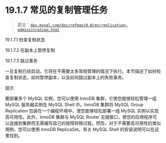 # 19.1.7 常见的复制管理任务

> 原文：[`dev.mysql.com/doc/refman/8.0/en/replication-administration.html`](https://dev.mysql.com/doc/refman/8.0/en/replication-administration.html)

19.1.7.1 检查复制状态

19.1.7.2 在副本上暂停复制

19.1.7.3 跳过事务

一旦复制已经启动，它将在不需要太多常规管理的情况下执行。本节描述了如何检查复制状态，如何暂停副本，以及如何跳过副本上的失败事务。

提示

要部署多个 MySQL 实例，您可以使用 InnoDB 集群，它使您能够轻松管理一组 MySQL 服务器实例在 MySQL Shell 中。InnoDB 集群将 MySQL Group Replication 包装在一个编程环境中，使您能够轻松部署一组 MySQL 实例以实现高可用性。此外，InnoDB 集群与 MySQL Router 无缝接口，使您的应用程序可以连接到集群而无需编写自己的故障转移过程。然而，对于不需要高可用性的类似用例，您可以使用 InnoDB ReplicaSet。有关 MySQL Shell 的安装说明可以在这里找到。
